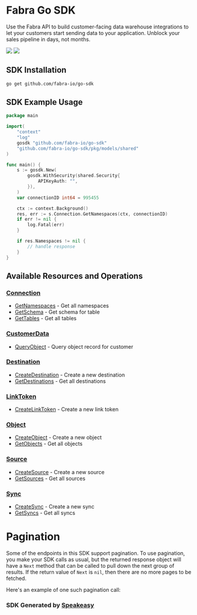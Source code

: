 # Fabra Go SDK

<div align="left">
   <p>Use the Fabra API to build customer-facing data warehouse integrations to let your customers start sending data to your application. Unblock your sales pipeline in days, not months.</p>
   <a href="https://github.com/fabra-io/go-sdk/actions"><img src="https://img.shields.io/github/actions/workflow/status/fabra-io/go-sdk/speakeasy_sdk_generation.yml?style=for-the-badge" /></a>
   <a href="https://www.fabra.io/#Email-Hero"><img src="https://img.shields.io/static/v1?label=Docs&message=Sign Up&color=2ca47c&style=for-the-badge" /></a>
</div>

<!-- Start SDK Installation -->
## SDK Installation

```bash
go get github.com/fabra-io/go-sdk
```
<!-- End SDK Installation -->

## SDK Example Usage
<!-- Start SDK Example Usage -->
```go
package main

import(
	"context"
	"log"
	gosdk "github.com/fabra-io/go-sdk"
	"github.com/fabra-io/go-sdk/pkg/models/shared"
)

func main() {
    s := gosdk.New(
        gosdk.WithSecurity(shared.Security{
            APIKeyAuth: "",
        }),
    )
    var connectionID int64 = 995455

    ctx := context.Background()
    res, err := s.Connection.GetNamespaces(ctx, connectionID)
    if err != nil {
        log.Fatal(err)
    }

    if res.Namespaces != nil {
        // handle response
    }
}
```
<!-- End SDK Example Usage -->

<!-- Start SDK Available Operations -->
## Available Resources and Operations


### [Connection](docs/sdks/connection/README.md)

* [GetNamespaces](docs/sdks/connection/README.md#getnamespaces) - Get all namespaces
* [GetSchema](docs/sdks/connection/README.md#getschema) - Get schema for table
* [GetTables](docs/sdks/connection/README.md#gettables) - Get all tables

### [CustomerData](docs/sdks/customerdata/README.md)

* [QueryObject](docs/sdks/customerdata/README.md#queryobject) - Query object record for customer

### [Destination](docs/sdks/destination/README.md)

* [CreateDestination](docs/sdks/destination/README.md#createdestination) - Create a new destination
* [GetDestinations](docs/sdks/destination/README.md#getdestinations) - Get all destinations

### [LinkToken](docs/sdks/linktoken/README.md)

* [CreateLinkToken](docs/sdks/linktoken/README.md#createlinktoken) - Create a new link token

### [Object](docs/sdks/object/README.md)

* [CreateObject](docs/sdks/object/README.md#createobject) - Create a new object
* [GetObjects](docs/sdks/object/README.md#getobjects) - Get all objects

### [Source](docs/sdks/source/README.md)

* [CreateSource](docs/sdks/source/README.md#createsource) - Create a new source
* [GetSources](docs/sdks/source/README.md#getsources) - Get all sources

### [Sync](docs/sdks/sync/README.md)

* [CreateSync](docs/sdks/sync/README.md#createsync) - Create a new sync
* [GetSyncs](docs/sdks/sync/README.md#getsyncs) - Get all syncs
<!-- End SDK Available Operations -->



<!-- Start Dev Containers -->

<!-- End Dev Containers -->



<!-- Start Pagination -->
# Pagination

Some of the endpoints in this SDK support pagination. To use pagination, you make your SDK calls as usual, but the
returned response object will have a `Next` method that can be called to pull down the next group of results. If the
return value of `Next` is `nil`, then there are no more pages to be fetched.

Here's an example of one such pagination call:
<!-- End Pagination -->



<!-- Start Go Types -->

<!-- End Go Types -->

<!-- Placeholder for Future Speakeasy SDK Sections -->



### SDK Generated by [Speakeasy](https://docs.speakeasyapi.dev/docs/using-speakeasy/client-sdks)

